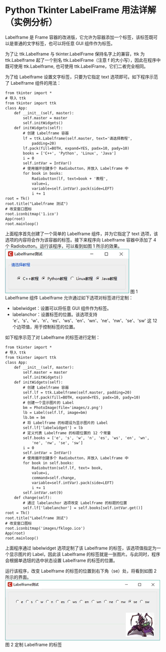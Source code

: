 # Python Tkinter LabelFrame 用法详解（实例分析）

Labelframe 是 Frame 容器的改进版，它允许为容器添加一个标签，该标签既可以是普通的文字标签，也可以将任意 GUI 组件作为标签。

为了让 ttk.Labelframe 与 tkinter.LabelFrame 保持名字上的兼容，ttk 为 ttk.Labelframe 起了一个别名 ttk.LabelFrame（注意 f 的大小写），因此在程序中既可使用 ttk.Labelframe, 也可使用 ttk.LabelFrame，它们二者完全相同。

为了给 Labelframe 设置文字标签，只要为它指定 text 选项即可。如下程序示范了 Labelframe 组件的用法：

```
from tkinter import *
# 导入 ttk
from tkinter import ttk
class App:
    def __init__(self, master):
        self.master = master
        self.initWidgets()
    def initWidgets(self):
        # 创建 Labelframe 容器
        lf = ttk.Labelframe(self.master, text='请选择教程',
            padding=20)
        lf.pack(fill=BOTH, expand=YES, padx=10, pady=10)
        books = ['C++', 'Python', 'Linux', 'Java']
        i = 0
        self.intVar = IntVar()
        # 使用循环创建多个 Radiobutton，并放入 Labelframe 中
        for book in books:
            Radiobutton(lf, text=book + '教程',
            value=i,
            variable=self.intVar).pack(side=LEFT)
            i += 1    
root = Tk()
root.title("Labelframe 测试")
# 改变窗口图标
root.iconbitmap('1.ico')
App(root)
root.mainloop()
```

上面程序首先创建了一个简单的 Labelframe 组件，并为它指定了 text 选项，该选项的内容将会作为该容器的标签。接下来程序向 Labelframe 容器中添加了 4 个 Radiobutton。运行该程序，可以看到如图 1 所示的效果。
![Labelframe 组件](img/113ce3356f42e86331e866dcfdca9933.jpg)
图 1 Labelframe 组件
Labelframe 允许通过如下选项对标签进行定制：

*   labelwidget：设置可以将任意 GUI 组件作为标签。
*   labelanchor：设置标签的位置。该选项支持 'e'、's'、'w'、'n'、'es'、'ws'、'en'、'wn'、'ne'、'nw'、'se'、'sw' 这 12 个边项值，用于控制标签的位置。

如下程序示范了对 Labelframe 的标签进行定制：

```
from tkinter import *
# 导入 ttk
from tkinter import ttk
class App:
    def __init__(self, master):
        self.master = master
        self.initWidgets()
    def initWidgets(self):
        # 创建 Labelframe 容器
        self.lf = ttk.Labelframe(self.master, padding=20)
        self.lf.pack(fill=BOTH, expand=YES, padx=10, pady=10)
        # 创建一个显示图片的 Label
        bm = PhotoImage(file='images/z.png')
        lb = Label(self.lf, image=bm)
        lb.bm = bm
        # 将 Labelframe 的标题设为显示图片的 Label
        self.lf['labelwidget'] = lb
        # 定义代表 Labelframe 的标题位置的 12 个常量
        self.books = ['e', 's', 'w', 'n', 'es', 'ws', 'en', 'wn',
            'ne', 'nw', 'se', 'sw']
        i = 0
        self.intVar = IntVar()
        # 使用循环创建多个 Radiobutton，并放入 Labelframe 中
        for book in self.books:
            Radiobutton(self.lf, text= book,
            value=i,
            command=self.change,
            variable=self.intVar).pack(side=LEFT)
            i += 1
        self.intVar.set(9)
    def change(self):
        # 通过 labelanchor 选项改变 Labelframe 的标题的位置
        self.lf['labelanchor'] = self.books[self.intVar.get()]
root = Tk()
root.title("Labelframe 测试")
# 改变窗口图标
root.iconbitmap('images/fklogo.ico')
App(root)
root.mainloop()
```

上面程序通过 labelwidget 选项定制了该 Labelframe 的标签，该选项值指定为一个显示图片的 Label，因此该 Labelframe 的标签就是一张图片。与此同时，程序会根据单选钮的选中状态设置 Labelframe 的标签的位置。

运行该程序，改变 Labelframe 的标签的位置到右下角（se）处，将看到如图 2 所示的界面。
![定制 Labelframe 的标签](img/dc7eb59ae3ffc87d249004d39d7e2bb4.jpg)
图 2 定制 Labelframe 的标签